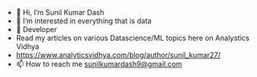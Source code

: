 - 👋 Hi, I’m Sunil Kumar Dash
- 👀 I’m interested in everything that is data
- 🌱 Developer
- Read my articles on various Datascience/ML topics here on Analystics Vidhya
- https://www.analyticsvidhya.com/blog/author/sunil_kumar27/
- 📫 How to reach me sunilkumardash9@gmail.com

<!---
sunilkumardash9/sunilkumardash9 is a ✨ special ✨ repository because its `README.md` (this file) appears on your GitHub profile.
You can click the Preview link to take a look at your changes.
--->
